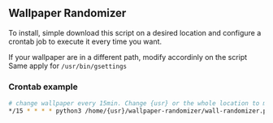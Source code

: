 ## Wallpaper Randomizer

To install, simple download this script on a desired location and configure a crontab job to execute it every time you want.

If your wallpaper are in a different path, modify accordinly on the script
Same apply for `/usr/bin/gsettings`

### Crontab example
```bash
# change wallpaper every 15min. Change {usr} or the whole location to match yours!!!
*/15 * * * * python3 /home/{usr}/wallpaper-randomizer/wall-randomizer.py
```
